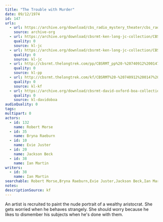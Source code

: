 ```yaml
---
title: "The Trouble with Murder"
date: 09/12/1974
id: 147
urls: 
  - url: https://archive.org/download/cbs_radio_mystery_theater/cbs_radio_mystery_theater-0101-0150.zip/cbs_radio_mystery_theater-0101-0150%2Fcbsrmt_0147_the_trouble_with_murder.mp3
    source: archive-org
  - url: https://archive.org/download/cbsrmt-ken-long-jc-collection/CBSRMT - 740912 0147 Trouble With Murder vbr kb2_jc.mp3
    quality: 0
    source: kl-jc
  - url: https://archive.org/download/cbsrmt-ken-long-jc-collection/CBSRMT - 740912 0147 Trouble with Murder vbr df_jc.mp3
    quality: 0
    source: kl-jc
  - url: http://cbsrmt.thelongtrek.com/pp/CBSRMT_pp%20-%20740912%200147%20The%20Trouble%20with%20Murder.mp3
    quality: 0
    source: kl-pp
  - url: http://cbsrmt.thelongtrek.com/kf/CBSRMT%20-%20740912%200147%20The%20Trouble%20With%20Murder_kf.mp3
    quality: 0
    source: kl-kf
  - url: https://archive.org/download/cbsrmt-david-oxford-boa-collection/CBSRMT-740912-0147-The-Trouble-with-Murder-(64-44)_kf-{BoA}.mp3
    quality: 0
    source: kl-davidoboa
audioQuality: 0
tags: 
multipart: 0
actors:  
  - id: 132
    name: Robert Morse  
  - id: 35
    name: Bryna Raeburn  
  - id: 10
    name: Evie Juster  
  - id: 20
    name: Jackson Beck  
  - id: 38
    name: Ian Martin
writers:  
  - id: 38
    name: Ian Martin
searchable: Robert Morse,Bryna Raeburn,Evie Juster,Jackson Beck,Ian Martin Ian Martin
notes: 
descriptionSource: kf
---
```

An artist is recruited to paint the nude portrait of a wealthy aristocrat. She gets worried when he behaves strangely. She should worry because he likes to dismember his subjects when he's done with them.